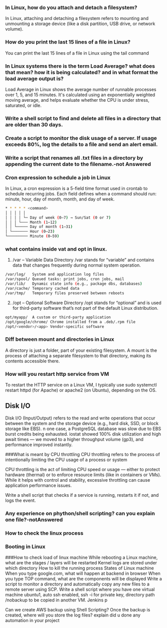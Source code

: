 ### In Linux, how do you attach and detach a filesystem?
In Linux, attaching and detaching a filesystem refers to mounting and unmounting a storage device (like a disk partition, USB drive, or network volume). 

### How do you print the last 15 lines of a file in Linux?
You can print the last 15 lines of a file in Linux using the tail command

### In Linux systems there is the term Load Average? what does that mean? how it is being calculated? and in what format the load average output is?
Load Average in Linux shows the average number of runnable processes over 1, 5, and 15 minutes. It's calculated using an exponentially weighted moving average, and helps evaluate whether the CPU is under stress, saturated, or idle.

### Write a shell script to find and delete all files in a directory that are older than 30 days.
### Create a script to monitor the disk usage of a server. If usage exceeds 80%, log the details to a file and send an alert email.
### Write a script that renames all .txt files in a directory by appending the current date to the filename.-not Answered

### Cron expression to schedule a job in Linux
In Linux, a cron expression is a 5-field time format used in crontab to schedule recurring jobs.
Each field defines when a command should run: minute, hour, day of month, month, and day of week.
```bash
* * * * * <command>
│ │ │ │ │
│ │ │ │ └─ Day of week (0–7) → Sun/Sat (0 or 7)
│ │ │ └─── Month (1–12)
│ │ └───── Day of month (1–31)
│ └─────── Hour (0–23)
└───────── Minute (0–59)
```
### what contains inside vat and opt in linux.

1. /var – Variable Data Directory
/var stands for “variable” and contains data that changes frequently during normal system operation.
```bash
/var/log/	System and application log files
/var/spool/	Queued tasks: print jobs, cron jobs, mail
/var/lib/	Dynamic state info (e.g., package dbs, databases)
/var/cache/	Temporary cached data
/var/tmp/	Temporary files preserved between reboots
```
2. /opt – Optional Software Directory
/opt stands for “optional” and is used for third-party software that’s not part of the default Linux distribution.
```bash
opt/myapp/	A custom or third-party application
/opt/google/chrome/	Chrome installed from a .deb/.rpm file
/opt/<vendor>/<app>	Vendor-specific software
```
### Diff between mount and directories in Linux
A directory is just a folder, part of your existing filesystem.
A mount is the process of attaching a separate filesystem to that directory, making its contents accessible there.

### How will you restart http service from VM
To restart the HTTP service on a Linux VM, I typically use sudo systemctl restart httpd (for Apache) or apache2 (on Ubuntu), depending on the OS.

## Disk I/O
Disk I/O (Input/Output) refers to the read and write operations that occur between the system and the storage device (e.g., hard disk, SSD, or block storage like EBS).
n one case, a PostgreSQL database was slow due to EBS burst credits being exhausted.
iostat showed 100% disk utilization and high await times — we moved to a higher throughput volume (gp3), and performance improved instantly.

###What is meant by CPU throttling
CPU throttling refers to the process of intentionally limiting the CPU usage of a process or system

CPU throttling is the act of limiting CPU speed or usage — either to protect hardware (thermal) or to enforce resource limits (like in containers or VMs).
While it helps with control and stability, excessive throttling can cause application performance issues.

Write a shell script that checks if a service is running, restarts it if not, and logs the event.
### Any experience on phython/shell scripting? can you explain one file?-notAnswered
### How to check the linux process
### Booting in Linux
###How to check load of linux machine
While rebooting a Linux machine, what are the stages / layers will be restarted
Kernel logs are stored under which directory 
How to kill the running process
States of Linux machine
When you type google.com, what will happen at backend in browser 
When you type TOP command, what are the components will be displayed
Write a script to monitor a directory and automatically copy any new files to a remote server using SCP.
Write a shell script where you have one virtual machine ubuntu1, auto ssh enabled, ssh -i for private key, directory path /nobackup to be copied in another VM. 
 Jenkins p

 Can we create AWS backup using Shell Scripting?
Once the backup is created, where will you store the log files?
explain did u done any automation in your project 